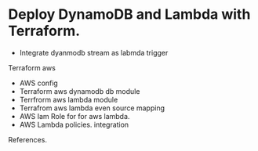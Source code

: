 # Deploy DynamoDB  and Lambda with Terraform.
- Integrate dyanmodb stream as labmda trigger

Terraform 
aws

- AWS config
- Terraform aws dynamodb db module
- Terrfrorm aws lambda module
- Terrafrom aws lambda even source mapping 
- AWS Iam Role for for aws lambda.
- AWS Lambda policies. integration 

















References.

